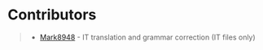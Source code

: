 # Contributors

> - [Mark8948](https://github.com/Mark8948) - IT translation and grammar correction (IT files only)
